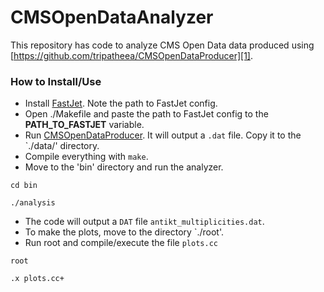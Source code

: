 # CMSOpenDataAnalyzer

This repository has code to analyze CMS Open Data data produced using [https://github.com/tripatheea/CMSOpenDataProducer][1].

### How to Install/Use
 - Install [FastJet][2]. Note the path to FastJet config. 
 - Open ./Makefile and paste the path to FastJet config to the **PATH\_TO\_FASTJET** variable.
 - Run [CMSOpenDataProducer][3]. It will output a `.dat` file. Copy it to the `./data/' directory.
 - Compile everything with `make`.
 - Move to the 'bin' directory and run the analyzer.

```cd bin```

```./analysis```

 - The code will output a `DAT` file `antikt_multiplicities.dat`.
 - To make the plots, move to the directory `./root'.
 - Run root and compile/execute the file `plots.cc`

```root```

```.x plots.cc+``` 

  

[1]: https://github.com/tripatheea/CMSOpenDataProducer
  [2]: http://www.fastjet.fr/
  [3]: https://github.com/tripatheea/CMSOpenDataProducer